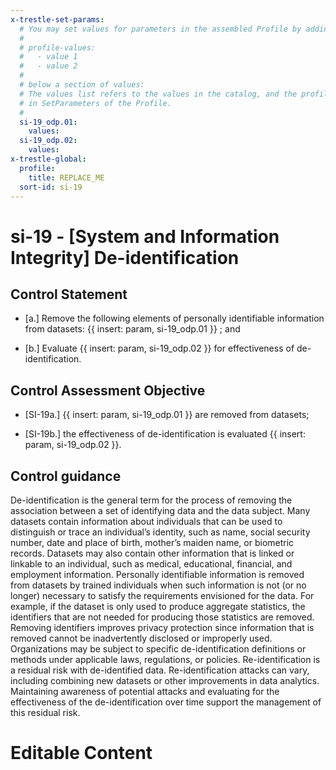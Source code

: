 ```yaml
---
x-trestle-set-params:
  # You may set values for parameters in the assembled Profile by adding
  #
  # profile-values:
  #   - value 1
  #   - value 2
  #
  # below a section of values:
  # The values list refers to the values in the catalog, and the profile-values represent values
  # in SetParameters of the Profile.
  #
  si-19_odp.01:
    values:
  si-19_odp.02:
    values:
x-trestle-global:
  profile:
    title: REPLACE_ME
  sort-id: si-19
---
```


# si-19 - \[System and Information Integrity\] De-identification

## Control Statement

- \[a.\] Remove the following elements of personally identifiable information from datasets: {{ insert: param, si-19_odp.01 }} ; and

- \[b.\] Evaluate {{ insert: param, si-19_odp.02 }} for effectiveness of de-identification.

## Control Assessment Objective

- \[SI-19a.\] {{ insert: param, si-19_odp.01 }} are removed from datasets;

- \[SI-19b.\] the effectiveness of de-identification is evaluated {{ insert: param, si-19_odp.02 }}.

## Control guidance

De-identification is the general term for the process of removing the association between a set of identifying data and the data subject. Many datasets contain information about individuals that can be used to distinguish or trace an individual’s identity, such as name, social security number, date and place of birth, mother’s maiden name, or biometric records. Datasets may also contain other information that is linked or linkable to an individual, such as medical, educational, financial, and employment information. Personally identifiable information is removed from datasets by trained individuals when such information is not (or no longer) necessary to satisfy the requirements envisioned for the data. For example, if the dataset is only used to produce aggregate statistics, the identifiers that are not needed for producing those statistics are removed. Removing identifiers improves privacy protection since information that is removed cannot be inadvertently disclosed or improperly used. Organizations may be subject to specific de-identification definitions or methods under applicable laws, regulations, or policies. Re-identification is a residual risk with de-identified data. Re-identification attacks can vary, including combining new datasets or other improvements in data analytics. Maintaining awareness of potential attacks and evaluating for the effectiveness of the de-identification over time support the management of this residual risk.

# Editable Content

<!-- Make additions and edits below -->
<!-- The above represents the contents of the control as received by the profile, prior to additions. -->
<!-- If the profile makes additions to the control, they will appear below. -->
<!-- The above markdown may not be edited but you may edit the content below, and/or introduce new additions to be made by the profile. -->
<!-- If there is a yaml header at the top, parameter values may be edited. Use --set-parameters to incorporate the changes during assembly. -->
<!-- The content here will then replace what is in the profile for this control, after running profile-assemble. -->
<!-- The current profile has no added parts for this control, but you may add new ones here. -->
<!-- Each addition must have a heading either of the form ## Control my_addition_name -->
<!-- or ## Part a. (where the a. refers to one of the control statement labels.) -->
<!-- "## Control" parts are new parts added after the statement part. -->
<!-- "## Part" parts are new parts added into the top-level statement part with that label. -->
<!-- Subparts may be added with nested hash levels of the form ### My Subpart Name -->
<!-- underneath the parent ## Control or ## Part being added -->
<!-- See https://ibm.github.io/compliance-trestle/tutorials/ssp_profile_catalog_authoring/ssp_profile_catalog_authoring for guidance. -->
